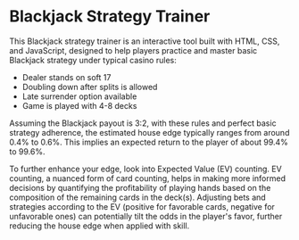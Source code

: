 # Blackjack Strategy Trainer

This Blackjack strategy trainer is an interactive tool built with HTML, CSS, and JavaScript, designed to help players practice and master basic Blackjack strategy under typical casino rules:

- Dealer stands on soft 17
- Doubling down after splits is allowed
- Late surrender option available
- Game is played with 4-8 decks

Assuming the Blackjack payout is 3:2, with these rules and perfect basic strategy adherence, the estimated house edge typically ranges from around 0.4% to 0.6%. This implies an expected return to the player of about 99.4% to 99.6%.

To further enhance your edge, look into Expected Value (EV) counting. EV counting, a nuanced form of card counting, helps in making more informed decisions by quantifying the profitability of playing hands based on the composition of the remaining cards in the deck(s). Adjusting bets and strategies according to the EV (positive for favorable cards, negative for unfavorable ones) can potentially tilt the odds in the player's favor, further reducing the house edge when applied with skill.
